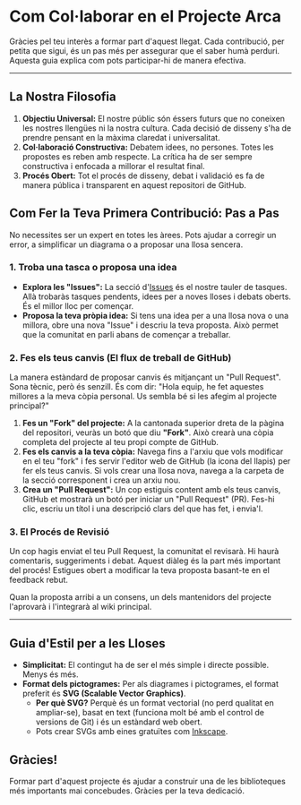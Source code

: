 # Com Col·laborar en el Projecte Arca

Gràcies pel teu interès a formar part d'aquest llegat. Cada contribució, per petita que sigui, és un pas més per assegurar que el saber humà perduri. Aquesta guia explica com pots participar-hi de manera efectiva.

---

## La Nostra Filosofia

1.  **Objectiu Universal:** El nostre públic són éssers futurs que no coneixen les nostres llengües ni la nostra cultura. Cada decisió de disseny s'ha de prendre pensant en la màxima claredat i universalitat.
2.  **Col·laboració Constructiva:** Debatem idees, no persones. Totes les propostes es reben amb respecte. La crítica ha de ser sempre constructiva i enfocada a millorar el resultat final.
3.  **Procés Obert:** Tot el procés de disseny, debat i validació es fa de manera pública i transparent en aquest repositori de GitHub.

## Com Fer la Teva Primera Contribució: Pas a Pas

No necessites ser un expert en totes les àrees. Pots ajudar a corregir un error, a simplificar un diagrama o a proposar una llosa sencera.

### 1. Troba una tasca o proposa una idea

*   **Explora les "Issues":** La secció d'[Issues](https://github.com/Projecte-Arca/wiki/issues) és el nostre tauler de tasques. Allà trobaràs tasques pendents, idees per a noves lloses i debats oberts. És el millor lloc per començar.
*   **Proposa la teva pròpia idea:** Si tens una idea per a una llosa nova o una millora, obre una nova "Issue" i descriu la teva proposta. Això permet que la comunitat en parli abans de començar a treballar.

### 2. Fes els teus canvis (El flux de treball de GitHub)

La manera estàndard de proposar canvis és mitjançant un "Pull Request". Sona tècnic, però és senzill. És com dir: "Hola equip, he fet aquestes millores a la meva còpia personal. Us sembla bé si les afegim al projecte principal?"

1.  **Fes un "Fork" del projecte:** A la cantonada superior dreta de la pàgina del repositori, veuràs un botó que diu **"Fork"**. Això crearà una còpia completa del projecte al teu propi compte de GitHub.
2.  **Fes els canvis a la teva còpia:** Navega fins a l'arxiu que vols modificar en el teu "fork" i fes servir l'editor web de GitHub (la icona del llapis) per fer els teus canvis. Si vols crear una llosa nova, navega a la carpeta de la secció corresponent i crea un arxiu nou.
3.  **Crea un "Pull Request":** Un cop estiguis content amb els teus canvis, GitHub et mostrarà un botó per iniciar un "Pull Request" (PR). Fes-hi clic, escriu un títol i una descripció clars del que has fet, i envia'l.

### 3. El Procés de Revisió

Un cop hagis enviat el teu Pull Request, la comunitat el revisarà. Hi haurà comentaris, suggeriments i debat. Aquest diàleg és la part més important del procés! Estigues obert a modificar la teva proposta basant-te en el feedback rebut.

Quan la proposta arribi a un consens, un dels mantenidors del projecte l'aprovarà i l'integrarà al wiki principal.

---

## Guia d'Estil per a les Lloses

*   **Simplicitat:** El contingut ha de ser el més simple i directe possible. Menys és més.
*   **Format dels pictogrames:** Per als diagrames i pictogrames, el format preferit és **SVG (Scalable Vector Graphics)**.
    *   **Per què SVG?** Perquè és un format vectorial (no perd qualitat en ampliar-se), basat en text (funciona molt bé amb el control de versions de Git) i és un estàndard web obert.
    *   Pots crear SVGs amb eines gratuïtes com [Inkscape](https://inkscape.org/).

## Gràcies!

Formar part d'aquest projecte és ajudar a construir una de les biblioteques més importants mai concebudes. Gràcies per la teva dedicació.
